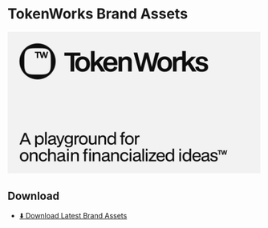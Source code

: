 # TokenWorks Brand Assets

<img src="/16x9_graphic_light.png">

## Download

- [⬇️ Download Latest Brand Assets](https://github.com/token-works/BrandAssets/archive/refs/tags/Assets.zip)


